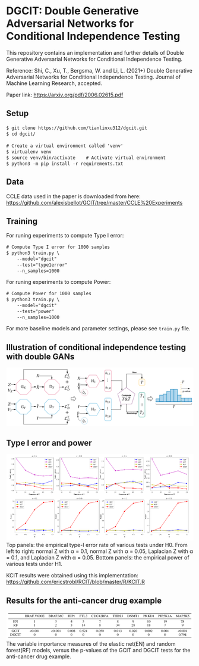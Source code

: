 # DGCIT: Double Generative Adversarial Networks for Conditional Independence Testing

This repository contains an implementation and further details of Double Generative Adversarial Networks for Conditional Independence Testing.

Reference: Shi, C., Xu, T., Bergsma, W. and Li, L. (2021+) Double Generative Adversarial Networks for Conditional Independence Testing. Journal of Machine Learning Research, accepted.

Paper link: https://arxiv.org/pdf/2006.02615.pdf 

## Setup

```
$ git clone https://github.com/tianlinxu312/dgcit.git
$ cd dgcit/

# Create a virtual environment called 'venv'
$ virtualenv venv 
$ source venv/bin/activate    # Activate virtual environment
$ python3 -m pip install -r requirements.txt 
```

## Data
CCLE data used in the paper is downloaded from here: https://github.com/alexisbellot/GCIT/tree/master/CCLE%20Experiments

## Training 
For runing experiments to compute Type I error: 

```
# Compute Type I error for 1000 samples
$ python3 train.py \
    --model="dgcit"
    --test="type1error"
    --n_samples=1000
```

For runing experiments to compute Power:  
```
# Compute Power for 1000 samples
$ python3 train.py \
    --model="dgcit"
    --test="power"
    --n_samples=1000
```
For more baseline models and parameter settings, please see `train.py` file.  


## Illustration of conditional independence testing with double GANs
<img src="./figs/dgcit.png" width="750" alt="dgct">

## Type I error and power
<img src="./figs/tp.png" width="750" alt="tp">
Top panels: the empirical type-I error rate of various tests under H0. From left to right:
normal Z with α = 0.1, normal Z with α = 0.05, Laplacian Z with α = 0.1, and Laplacian Z
with α = 0.05. Bottom panels: the empirical power of various tests under H1.

KCIT results were obtained using this implementation: https://github.com/ericstrobl/RCIT/blob/master/R/KCIT.R

## Results for the anti-cancer drug example
<img src="./figs/table.png" width="750" alt="tp">
The variable importance measures of the elastic net(EN) and random forest(RF) models, versus the
p-values of the GCIT and DGCIT tests for the anti-cancer drug example.
 

